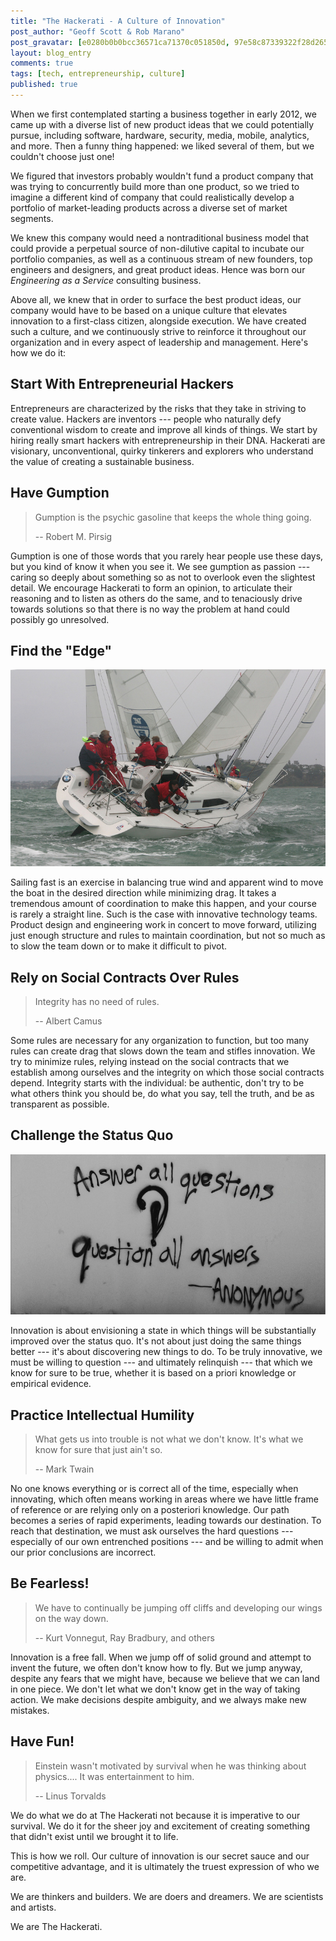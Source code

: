 ```yaml
---
title: "The Hackerati - A Culture of Innovation"
post_author: "Geoff Scott & Rob Marano"
post_gravatar: [e0280b0b0bcc36571ca71370c051850d, 97e58c87339322f28d26550fa2c3eb13]
layout: blog_entry
comments: true
tags: [tech, entrepreneurship, culture]
published: true
---
```


When we first contemplated starting a business together in early 2012, we came up with a diverse list of new product ideas that we could potentially pursue, including software, hardware, security, media, mobile, analytics, and more. Then a funny thing happened: we liked several of them, but we couldn't choose just one!

We figured that investors probably wouldn't fund a product company that was trying to concurrently build more than one product, so we tried to imagine a different kind of company that could realistically develop a portfolio of market-leading products across a diverse set of market segments.

We knew this company would need a nontraditional business model that could provide a perpetual source of non-dilutive capital to incubate our portfolio companies, as well as a continuous stream of new founders, top engineers and designers, and great product ideas. Hence was born our _Engineering as a Service_ consulting business.

Above all, we knew that in order to surface the best product ideas, our company would have to be based on a unique culture that elevates innovation to a first-class citizen, alongside execution. We have created such a culture, and we continuously strive to reinforce it throughout our organization and in every aspect of leadership and management. Here's how we do it:

Start With Entrepreneurial Hackers
----------------------------------
Entrepreneurs are characterized by the risks that they take in striving to create value. Hackers are inventors --- people who naturally defy conventional wisdom to create and improve all kinds of things. We start by hiring really smart hackers with entrepreneurship in their DNA. Hackerati are visionary, unconventional, quirky tinkerers and explorers who understand the value of creating a sustainable business.

Have Gumption
-------------
> Gumption is the psychic gasoline that keeps the whole thing going.
>
> -- Robert M. Pirsig

Gumption is one of those words that you rarely hear people use these days, but you kind of know it when you see it. We see gumption as passion --- caring so deeply about something so as not to overlook even the slightest detail. We encourage Hackerati to form an opinion, to articulate their reasoning and to listen as others do the same, and to tenaciously drive towards solutions so that there is no way the problem at hand could possibly go unresolved.

Find the "Edge"
---------------
[![Alt text](/blog/assets/img/sailboat_race.jpg "Fast is Fun")](https://flic.kr/p/4GtafZ)

Sailing fast is an exercise in balancing true wind and apparent wind to move the boat in the desired direction while minimizing drag. It takes a tremendous amount of coordination to make this happen, and your course is rarely a straight line. Such is the case with innovative technology teams. Product design and engineering work in concert to move forward, utilizing just enough structure and rules to maintain coordination, but not so much as to slow the team down or to make it difficult to pivot.

Rely on Social Contracts Over Rules
-----------------------------------
> Integrity has no need of rules.
>
> -- Albert Camus

Some rules are necessary for any organization to function, but too many rules can create drag that slows down the team and stifles innovation. We try to minimize rules, relying instead on the social contracts that we establish among ourselves and the integrity on which those social contracts depend. Integrity starts with the individual: be authentic, don't try to be what others think you should be, do what you say, tell the truth, and be as transparent as possible.

Challenge the Status Quo
------------------------
![Alt text](/blog/assets/img/answer_all_questions.jpg "Answer All Questions... Question All Answers")

Innovation is about envisioning a state in which things will be substantially improved over the status quo. It's not about just doing the same things better --- it's about discovering new things to do. To be truly innovative, we must be willing to question --- and ultimately relinquish --- that which we know for sure to be true, whether it is based on a priori knowledge or empirical evidence.

Practice Intellectual Humility
------------------------------
> What gets us into trouble is not what we don't know. It's what we know for sure that just ain't so.
>
> -- Mark Twain

No one knows everything or is correct all of the time, especially when innovating, which often means working in areas where we have little frame of reference or are relying only on a posteriori knowledge. Our path becomes a series of rapid experiments, leading towards our destination. To reach that destination, we must ask ourselves the hard questions --- especially of our own entrenched positions --- and be willing to admit when our prior conclusions are incorrect.

Be Fearless!
------------
> We have to continually be jumping off cliffs and developing our wings on the way down.
>
> -- Kurt Vonnegut, Ray Bradbury, and others

Innovation is a free fall. When we jump off of solid ground and attempt to invent the future, we often don't know how to fly. But we jump anyway, despite any fears that we might have, because we believe that we can land in one piece. We don't let what we don't know get in the way of taking action. We make decisions despite ambiguity, and we always make new mistakes.

Have Fun!
---------
> Einstein wasn't motivated by survival when he was thinking about physics.... It was entertainment to him.
>
> -- Linus Torvalds

We do what we do at The Hackerati not because it is imperative to our survival. We do it for the sheer joy and excitement of creating something that didn't exist until we brought it to life.

This is how we roll. Our culture of innovation is our secret sauce and our competitive advantage, and it is ultimately the truest expression of who we are.

We are thinkers and builders. We are doers and dreamers. We are scientists and artists.

We are The Hackerati.

